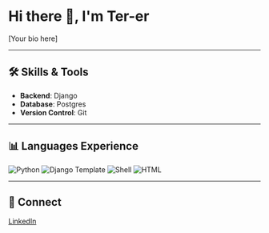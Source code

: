 
# Hi there 👋, I'm **Ter-er**

<!-- BIO START -->
[Your bio here]
<!-- BIO END -->

---

## 🛠 Skills & Tools

- **Backend**: Django  
- **Database**: Postgres  
- **Version Control**: Git  

---

## 📊 Languages Experience

<!-- GENERATED_LANG_BARS_START -->
<!--
This section updates via GitHub Action or Shields integration.
Example format:
![Python](https://img.shields.io/badge/Python-75%25-blue)
-->
![Python](https://img.shields.io/github/languages/top/Ter-er/Ter-er?label=Python&style=flat-square)
![Django Template](https://img.shields.io/github/languages/top/Ter-er/Ter-er?label=Django%20Template&style=flat-square)
![Shell](https://img.shields.io/github/languages/top/Ter-er/Ter-er?label=Shell&style=flat-square)
![HTML](https://img.shields.io/github/languages/top/Ter-er/Ter-er?label=HTML&style=flat-square)
<!-- GENERATED_LANG_BARS_END -->

---

## 🔗 Connect

[LinkedIn](#)  



<!--
**Ter-er/Ter-er** is a ✨ _special_ ✨ repository because its `README.md` (this file) appears on your GitHub profile.

Here are some ideas to get you started:

- 🔭 I’m currently working on ...
- 🌱 I’m currently learning ...
- 👯 I’m looking to collaborate on ...
- 🤔 I’m looking for help with ...
- 💬 Ask me about ...
- 📫 How to reach me: ...
- 😄 Pronouns: ...
- ⚡ Fun fact: ...
-->
